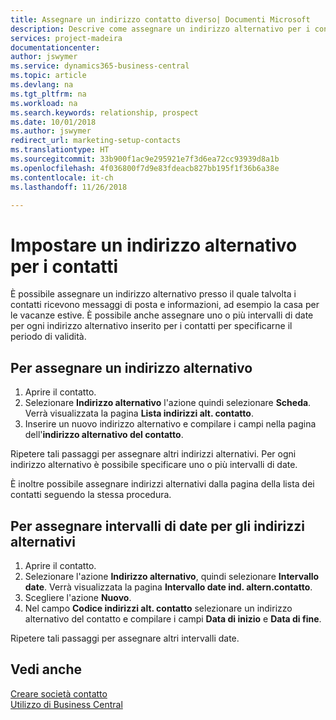 ```yaml
---
title: Assegnare un indirizzo contatto diverso| Documenti Microsoft
description: Descrive come assegnare un indirizzo alternativo per i contatti o potenziali clienti, dove inviare talvolta le informazioni.
services: project-madeira
documentationcenter: 
author: jswymer
ms.service: dynamics365-business-central
ms.topic: article
ms.devlang: na
ms.tgt_pltfrm: na
ms.workload: na
ms.search.keywords: relationship, prospect
ms.date: 10/01/2018
ms.author: jswymer
redirect_url: marketing-setup-contacts
ms.translationtype: HT
ms.sourcegitcommit: 33b900f1ac9e295921e7f3d6ea72cc93939d8a1b
ms.openlocfilehash: 4f036800f7d9e83fdeacb827bb195f1f36b6a38e
ms.contentlocale: it-ch
ms.lasthandoff: 11/26/2018

---
```

# <a name="set-up-alternative-addresses-for-contacts"></a>Impostare un indirizzo alternativo per i contatti
È possibile assegnare un indirizzo alternativo presso il quale talvolta i contatti ricevono messaggi di posta e informazioni, ad esempio la casa per le vacanze estive. È possibile anche assegnare uno o più intervalli di date per ogni indirizzo alternativo inserito per i contatti per specificarne il periodo di validità.

## <a name="to-assign-an-alternate-address"></a>Per assegnare un indirizzo alternativo
1. Aprire il contatto.
2. Selezionare **Indirizzo alternativo** l'azione quindi selezionare **Scheda**. Verrà visualizzata la pagina **Lista indirizzi alt. contatto**.
3. Inserire un nuovo indirizzo alternativo e compilare i campi nella pagina dell'**indirizzo alternativo del contatto**.

Ripetere tali passaggi per assegnare altri indirizzi alternativi. Per ogni indirizzo alternativo è possibile specificare uno o più intervalli di date.

È inoltre possibile assegnare indirizzi alternativi dalla pagina della lista dei contatti seguendo la stessa procedura.

## <a name="to-assign-an-alternate-address-date-range"></a>Per assegnare intervalli di date per gli indirizzi alternativi
1. Aprire il contatto.
2. Selezionare l'azione **Indirizzo alternativo**, quindi selezionare **Intervallo date**. Verrà visualizzata la pagina **Intervallo date ind. altern.contatto**.
3. Scegliere l'azione **Nuovo**.
4. Nel campo **Codice indirizzi alt. contatto** selezionare un indirizzo alternativo del contatto e compilare i campi **Data di inizio** e **Data di fine**.

Ripetere tali passaggi per assegnare altri intervalli date.

## <a name="see-also"></a>Vedi anche
[Creare società contatto](marketing-create-contact-companies.md)  
[Utilizzo di Business Central](ui-work-product.md)

